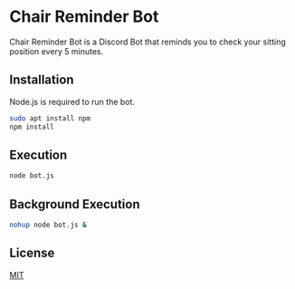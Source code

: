 # Chair Reminder Bot
Chair Reminder Bot is a Discord Bot that reminds you to check your sitting position every 5 minutes.

## Installation

Node.js is required to run the bot.

```bash
sudo apt install npm
npm install
```

## Execution

```bash
node bot.js
```
## Background Execution

```bash
nohup node bot.js &
```
## License
[MIT](https://choosealicense.com/licenses/mit/)
